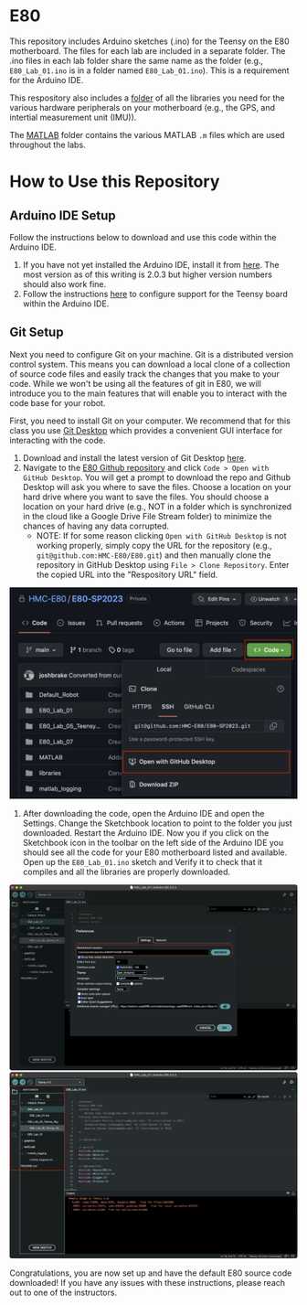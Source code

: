 # E80

This repository includes Arduino sketches (.ino) for the Teensy on the E80 motherboard.
The files for each lab are included in a separate folder.
The .ino files in each lab folder share the same name as the folder (e.g., `E80_Lab_01.ino` is in a folder named `E80_Lab_01.ino`).
This is a requirement for the Arduino IDE.

This respository also includes a [folder](./libraries/) of all the libraries you need for the various hardware peripherals on your motherboard (e.g., the GPS, and intertial measurement unit (IMU)).

The [MATLAB](./MATLAB/) folder contains the various MATLAB `.m` files which are used throughout the labs.

# How to Use this Repository
## Arduino IDE Setup
Follow the instructions below to download and use this code within the Arduino IDE.
1. If you have not yet installed the Arduino IDE, install it from [here](https://www.arduino.cc/en/software). The most version as of this writing is 2.0.3 but higher version numbers should also work fine.
2. Follow the instructions [here](https://www.pjrc.com/arduino-ide-2-0-0-teensy-support/) to configure support for the Teensy board within the Arduino IDE.

## Git Setup
Next you need to configure Git on your machine.
Git is a distributed version control system.
This means you can download a local clone of a collection of source code files and easily track the changes that you make to your code.
While we won't be using all the features of git in E80, we will introduce you to the main features that will enable you to interact with the code base for your robot.

First, you need to install Git on your computer.
We recommend that for this class you use [Git Desktop](https://desktop.github.com) which provides a convenient GUI interface for interacting with the code.

1. Download and install the latest version of Git Desktop [here](https://desktop.github.com).
2. Navigate to the [E80 Github repository](https://github.com/HMC-E80/E80) and click `Code > Open with GitHub Desktop`. You will get a prompt to download the repo and Github Desktop will ask you where to save the files. Choose a location on your hard drive where you want to save the files. You should choose a location on your hard drive (e.g., NOT in a folder which is synchronized in the cloud like a Google Drive File Stream folder) to minimize the chances of having any data corrupted. 
   - NOTE: If for some reason clicking `Open with GitHub Desktop` is not working properly, simply copy the URL for the repository (e.g., `git@github.com:HMC-E80/E80.git`) and then manually clone the repository in GitHub Desktop using `File > Clone Repository`. Enter the copied URL into the "Respository URL" field.

![](./assets/img/Github%20Clone.png)

1. After downloading the code, open the Arduino IDE and open the Settings. Change the Sketchbook location to point to the folder you just downloaded. Restart the Arduino IDE. Now you if you click on the Sketchbook icon in the toolbar on the left side of the Arduino IDE you should see all the code for your E80 motherboard listed and available. Open up the `E80_Lab_01.ino` sketch and Verify it to check that it compiles and all the libraries are properly downloaded.

![](./assets/img/Arduino%20IDE%20Sketchbook%20Setup.png)
![](./assets/img/Arduino%20IDE%20Sketchbook%20Listing.png)

Congratulations, you are now set up and have the default E80 source code downloaded!
If you have any issues with these instructions, please reach out to one of the instructors.

